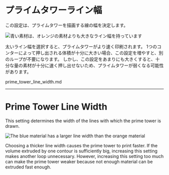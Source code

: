 プライムタワーライン幅
====
この設定は、プライムタワーを描画する線の幅を決定します。

![青い素材は、オレンジの素材よりも大きなライン幅を持っています](../images/prime_tower_line_width.png)

太いライン幅を選択すると、プライムタワーがより速く印刷されます。 1つのコンターによって押し出される体積が十分に大きい場合、この設定を増やすと、別のループが不要になります。 しかし、この設定をあまりにも大きくすると、十分な量の素材が十分に速く押し出せないため、プライムタワーが弱くなる可能性があります。


prime_tower_line_width.md

---------

Prime Tower Line Width
====
This setting determines the width of the lines with which the prime tower is drawn.

![The blue material has a larger line width than the orange material](../images/prime_tower_line_width.png)

Choosing a thicker line width causes the prime tower to print faster. If the volume extruded by one contour is sufficiently big, increasing this setting makes another loop unnecessary. However, increasing this setting too much can make the prime tower weaker because not enough material can be extruded fast enough.